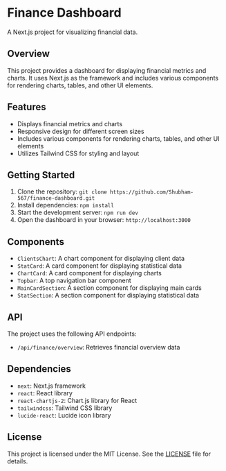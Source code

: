 # Finance Dashboard

A Next.js project for visualizing financial data.

## Overview

This project provides a dashboard for displaying financial metrics and charts. It uses Next.js as the framework and includes various components for rendering charts, tables, and other UI elements.

## Features

- Displays financial metrics and charts
- Responsive design for different screen sizes
- Includes various components for rendering charts, tables, and other UI elements
- Utilizes Tailwind CSS for styling and layout

## Getting Started

1. Clone the repository: `git clone https://github.com/Shubham-567/finance-dashboard.git`
2. Install dependencies: `npm install`
3. Start the development server: `npm run dev`
4. Open the dashboard in your browser: `http://localhost:3000`

## Components

- `ClientsChart`: A chart component for displaying client data
- `StatCard`: A card component for displaying statistical data
- `ChartCard`: A card component for displaying charts
- `Topbar`: A top navigation bar component
- `MainCardSection`: A section component for displaying main cards
- `StatSection`: A section component for displaying statistical data

## API

The project uses the following API endpoints:

- `/api/finance/overview`: Retrieves financial overview data

## Dependencies

- `next`: Next.js framework
- `react`: React library
- `react-chartjs-2`: Chart.js library for React
- `tailwindcss`: Tailwind CSS library
- `lucide-react`: Lucide icon library

## License

This project is licensed under the MIT License. See the [LICENSE](LICENSE) file for details.
